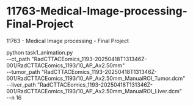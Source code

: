 # 11763-Medical-Image-processing-Final-Project
11763 - Medical Image processing - Final Project

python task1_animation.py \
  --ct_path "RadCTTACEomics_1193-20250418T131346Z-001/RadCTTACEomics_1193/10_AP_Ax2.50mm" \
  --tumor_path "RadCTTACEomics_1193-20250418T131346Z-001/RadCTTACEomics_1193/10_AP_Ax2.50mm_ManualROI_Tumor.dcm" \
  --liver_path "RadCTTACEomics_1193-20250418T131346Z-001/RadCTTACEomics_1193/10_AP_Ax2.50mm_ManualROI_Liver.dcm" \
  --n 16
